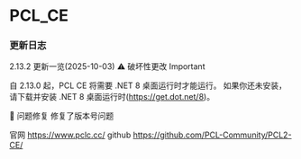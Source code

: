 # PCL_CE

### 更新日志
2.13.2 更新一览(2025-10-03)
⚠️ 破坏性更改
Important

自 2.13.0 起，PCL CE 将需要 .NET 8 桌面运行时才能运行。
如果你还未安装，请下载并安装 .NET 8 桌面运行时(https://get.dot.net/8)。

🐛 问题修复
修复了版本号问题

官网 <https://www.pclc.cc/>
github <https://github.com/PCL-Community/PCL2-CE/>
